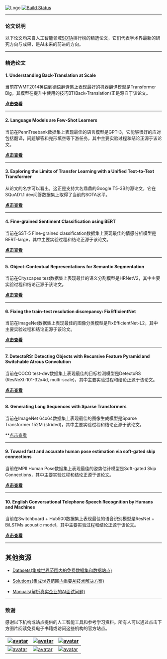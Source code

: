 
![Logo](http://www.tisv.cn/img/logo.png)
[![Build Status](http://www.tisv.cn/img/badge.svg)](http://www.tisv.cn/)    

--------------------------------------------------------------------------------

### 论文说明

以下论文均来自人工智能领域[SOTA](https://paperswithcode.com/sota)排行榜的精选论文，它们代表学术界最新的研究方向与成果，是AI未来的前进的方向。

---


### 精选论文

####  1. Understanding Back-Translation at Scale

当前在WMT2014英语到德语翻译集上表现最好的机器翻译模型是Transformer Big，其模型在提升中使用的技巧BT(Back-Translation)正是源自于该论文。

**[点击查看](https://arxiv.org/pdf/1808.09381v2.pdf)**



---

#### 2. Language Models are Few-Shot Learners

当前在PennTreebank数据集上表现最佳的语言模型是GPT-3，它能够很好的应对包括翻译，问题解答和完形填空等下游任务，其中主要实验过程和结论正源于该论文。



**[点击查看](https://arxiv.org/pdf/2005.14165v2.pdf)**


---

#### 3. Exploring the Limits of Transfer Learning with a Unified Text-to-Text Transformer

从论文的名字可以看出，这正是支持大名鼎鼎的Google T5-3B的源论文，它在SQuAD1.1 dev问答数据集上取得了当前的SOTA水平。


**[点击查看](https://arxiv.org/pdf/1910.10683v2.pdf)**

---

#### 4. Fine-grained Sentiment Classification using BERT

当前在SST-5 Fine-grained classification数据集上表现最佳的情感分析模型是BERT-large，其中主要实验过程和结论正源于该论文。


**[点击查看](https://arxiv.org/pdf/1910.03474v1.pdf)**

---

####  5. Object-Contextual Representations for Semantic Segmentation

当前在Cityscapes test数据集上表现最佳的语义分割模型是HRNetV2，其中主要实验过程和结论正源于该论文。


**[点击查看](https://arxiv.org/pdf/1909.11065v2.pdf)**

---

#### 6. Fixing the train-test resolution discrepancy: FixEfficientNet

当前在ImageNet数据集上表现最佳的图像分类模型是FixEfficientNet-L2，其中主要实验过程和结论正源于该论文。


**[点击查看](https://arxiv.org/pdf/2003.08237v4.pdf)**

---


#### 7. DetectoRS: Detecting Objects with Recursive Feature Pyramid and Switchable Atrous Convolution

当前在COCO test-dev数据集上表现最佳的目标检测模型是DetectoRS (ResNeXt-101-32x4d, multi-scale)，其中主要实验过程和结论正源于该论文。


**[点击查看](https://arxiv.org/pdf/2006.02334v1.pdf)**

---

#### 8. Generating Long Sequences with Sparse Transformers

当前在ImageNet 64x64数据集上表现最佳的图像生成模型是Sparse Transformer 152M (strided)，其中主要实验过程和结论正源于该论文。


**[点击查看](https://d4mucfpksywv.cloudfront.net/Sparse_Transformer/sparse_transformers.pdf)

---


#### 9. Toward fast and accurate human pose estimation via soft-gated skip connections

当前在MPII Human Pose数据集上表现最佳的姿势估计模型是Soft-gated Skip Connections，其中主要实验过程和结论正源于该论文。


**[点击查看](https://arxiv.org/pdf/2002.11098v1.pdf)**

---

#### 10. English Conversational Telephone Speech Recognition by Humans and Machines

当前在Switchboard + Hub500数据集上表现最佳的语音识别模型是ResNet + BiLSTMs acoustic model，其中主要实验过程和结论正源于该论文。


**[点击查看](https://arxiv.org/pdf/1703.02136v1.pdf)**

---


## 其他资源

* [Datasets(集成世界范围内的免费数据集和数据站点)](https://github.com/AITutorials/datasets)

* [Solutions(集成世界范围内重要AI技术解决方案)](https://github.com/AITutorials/solutions)

* [Manuals(解析真实企业的AI面试问题)](https://github.com/AITutorials/examples)

---


### 致谢

感谢以下机构或站点提供的人工智能工具和参考学习资料。所有人可以通过点击下方图片阅读免费电子书籍或访问这些机构的官方站点。


| [![avatar](http://ai.tisv.cn/img/book11.png)](https://livebook.manning.com/book/deep-learning-with-python/) | [![avatar](https://user-images.githubusercontent.com/61530230/76381930-e7e25900-6391-11ea-861a-5ceebb96d4bd.png)](https://www.deeplearningbook.org/contents/TOC.html) | [![avatar](http://ai.tisv.cn/img/book13.png)](http://neuralnetworksanddeeplearning.com/)|
| ---- | ---- | ---- |
| [![avatar](http://ai.tisv.cn/img/t1.png)](https://tensorflow.google.cn/) |  [![avatar](http://ai.tisv.cn/img/t2.png)](https://pytorch.org/) | [![avatar](http://ai.tisv.cn/img/t3.png)](https://keras.io/) |
